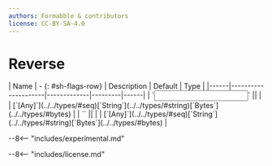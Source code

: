 ```yaml
---
authors: Formabble & contributors
license: CC-BY-SA-4.0
---
```



# Reverse

<div class="sh-parameters" markdown="1">
| Name | - {: #sh-flags-row} | Description | Default | Type |
|------|---------------------|-------------|---------|------|
| `<input>` || | | [`[Any]`](../../types/#seq)[`String`](../../types/#string)[`Bytes`](../../types/#bytes) |
| `<output>` || | | [`[Any]`](../../types/#seq)[`String`](../../types/#string)[`Bytes`](../../types/#bytes) |

</div>

--8<-- "includes/experimental.md"



--8<-- "includes/license.md"

